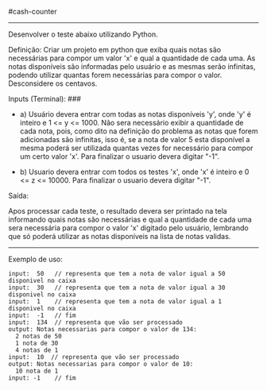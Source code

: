 #cash-counter

-------------------------------------------------------------------------------------

Desenvolver o teste abaixo utilizando Python.

Definição: Criar um projeto em python que exiba quais notas são necessárias para compor um valor 'x' e qual a quantidade de cada uma. As notas disponíveis são informadas pelo usuário e as mesmas serão infinitas, podendo utilizar quantas forem necessárias para compor o valor. Desconsidere os centavos.


 Inputs (Terminal): ### 

  - a) Usuário devera entrar com todas as notas disponíveis 'y', onde 'y' é inteiro e 1 <= y <= 1000. Não sera necessário exibir a quantidade de cada nota, pois, como dito na definição do problema as notas que forem adicionadas são infinitas, isso é, se a nota de valor 5 esta disponível a mesma poderá ser utilizada quantas vezes for necessário para compor um certo valor 'x'. Para finalizar o usuario devera digitar "-1".

  - b) Usuario devera entrar com todos os testes 'x', onde 'x' é inteiro e 0 <= z <= 10000. Para finalizar o usuario devera digitar "-1".

Saída:

Apos processar cada teste, o resultado devera ser printado na tela informando quais notas são necessárias e qual a quantidade de cada uma sera necessária para compor o valor 'x' digitado pelo usuário, lembrando que só poderá utilizar as notas disponíveis na lista de notas validas.

***
Exemplo de uso:
```
input:  50   // representa que tem a nota de valor igual a 50 disponivel no caixa
input:  30   // representa que tem a nota de valor igual a 30 disponivel no caixa
input:  1    // representa que tem a nota de valor igual a 1 disponivel no caixa
input:  -1   // fim
input:  134  // representa que vão ser processado
output: Notas necessarias para compor o valor de 134:
  2 notas de 50
  1 nota de 30
  4 notas de 1
input:  10  // representa que vão ser processado
output: Notas necessarias para compor o valor de 10:
  10 nota de 1
input: -1    // fim
```